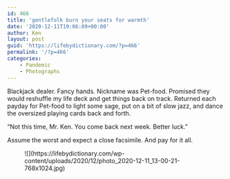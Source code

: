 ```yaml
---
id: 466
title: 'gentlefolk burn your seats for warmth'
date: '2020-12-11T19:06:09+00:00'
author: Ken
layout: post
guid: 'https://lifebydictionary.com/?p=466'
permalink: '/?p=466'
categories:
    - Pandemic
    - Photographs
---
```


Blackjack dealer. Fancy hands. Nickname was Pet-food. Promised they would reshuffle my life deck and get things back on track. Returned each payday for Pet-food to light some sage, put on a bit of slow jazz, and dance the oversized playing cards back and forth.

“Not this time, Mr. Ken. You come back next week. Better luck.”

Assume the worst and expect a close facsimile. And pay for it all.

<figure class="wp-block-image size-large">![](https://lifebydictionary.com/wp-content/uploads/2020/12/photo_2020-12-11_13-00-21-768x1024.jpg)</figure>